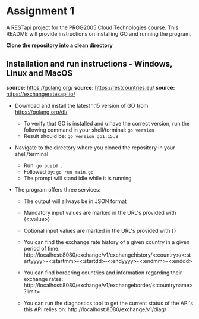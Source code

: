 # Assignment 1

A RESTapi project for the PROG2005 Cloud Technologies course. This README will provide instructions on installing GO and running the program.

**Clone the repository into a clean directory**

## Installation and run instructions - Windows, Linux and MacOS

**source:** https://golang.org/
**source:** https://restcountries.eu/
**source:** https://exchangeratesapi.io/

- Download and install the latest 1.15 version of GO from https://golang.org/dl/
    - To verify that GO is installed and u have the correct version, run the following command in your shell/terminal:
    ``` go version ```
    - Result should be:
    ``` go version go1.15.8 ```


- Navigate to the directory where you cloned the repository in your shell/terminal
    - Run:
    ``` go build . ```
    - Followed by:
    ``` go run main.go ```
    - The prompt will stand idle while it is running

- The program offers three services:
    - The output will allways be in JSON format
    - Mandatory input values are marked in the URL's provided with {<:value>}
    - Optional input values are marked in the URL's provided with {<value>}

    - You can find the exchange rate history of a given country in a given period of time:
    http://localhost:8080/exchange/v1/exchangehistory/<:country>/<:startyyyy>-<:startmm>-<:startdd>-<:endyyyy>-<:endmm>-<:enddd>
    
    - You can find bordering countries and information regarding their exchange rates:
    http://localhost:8080/exchange/v1/exchangeborder/<:countryname>?limit=<numberofcountries>

    - You can run the diagnostics tool to get the current status of the API's this API relies on:
    http://localhost:8080/exchange/v1/diag/
    
